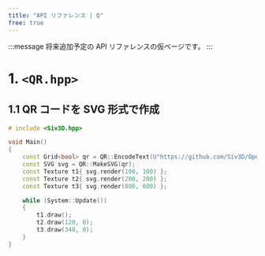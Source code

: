 ```yaml
---
title: "API リファレンス | Q"
free: true
---
```


:::message
将来追加予定の API リファレンスの仮ページです。
:::

# 1. `<QR.hpp>`

## 1.1 QR コードを SVG 形式で作成

```cpp
# include <Siv3D.hpp>

void Main()
{
	const Grid<bool> qr = QR::EncodeText(U"https://github.com/Siv3D/OpenSiv3D");
	const SVG svg = QR::MakeSVG(qr);
	const Texture t1{ svg.render(100, 100) };
	const Texture t2{ svg.render(200, 200) };
	const Texture t3{ svg.render(800, 800) };

	while (System::Update())
	{
		t1.draw();
		t2.draw(120, 0);
		t3.draw(340, 0);
	}
}
```

